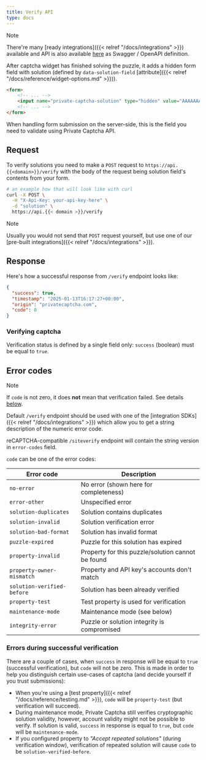 ```yaml
---
title: Verify API
type: docs
---
```


> [!NOTE]
> There're many [ready integrations]({{< relref "/docs/integrations" >}}) available and API is also available [here](https://petstore.swagger.io/?url=https://raw.githubusercontent.com/PrivateCaptcha/PrivateCaptcha/refs/heads/main/docs/openapi.yaml) as Swagger / OpenAPI definition.

After captcha widget has finished solving the puzzle, it adds a hidden form field with solution (defined by `data-solution-field` [attribute]({{< relref "/docs/reference/widget-options.md" >}})).

```html
<form>
    <!-- ... -->
    <input name="private-captcha-solution" type="hidden" value="AAAAAAACAhQEAOiDAAAAAAC...IsoSTgYAAA=">
    <!-- ... -->
</form>
```

When handling form submission on the server-side, this is the field you need to validate using Private Captcha API.

## Request

To verify solutions you need to make a `POST` request to `https://api.{{<domain>}}/verify` with the body of the request being solution field's contents from your form.

```bash
# an example how that will look like with curl
curl -X POST \
  -H "X-Api-Key: your-api-key-here" \
  -d "solution" \
  https://api.{{< domain >}}/verify
```

> [!NOTE]
> Usually you would not send that `POST` request yourself, but use one of our [pre-built integrations]({{< relref "/docs/integrations" >}}).

## Response

Here's how a successful response from `/verify` endpoint looks like:

```json
{
  "success": true,
  "timestamp": "2025-01-13T16:17:27+00:00",
  "origin": "privatecaptcha.com",
  "code": 0
}
```

### Verifying captcha

Verification status is defined by a single field only: `success` (boolean) must be equal to `true`.

## Error codes

> [!NOTE]
> If `code` is not zero, it does **not** mean that verification failed. See details [below](#errors-during-successful-verification).

Default `/verify` endpoint should be used with one of the [integration SDKs]({{< relref "/docs/integrations" >}}) which allow you to get a string description of the numeric error code.

reCAPTCHA-compatible `/siteverify` endpoint will contain the string version in `error-codes` field.

`code` can be one of the error codes:

Error code | Description
--- | ---
`no-error` | No error (shown here for completeness)
`error-other` | Unspecified error
`solution-duplicates` | Solution contains duplicates
`solution-invalid` | Solution verification error
`solution-bad-format` | Solution has invalid format
`puzzle-expired` | Puzzle for this solution has expired
`property-invalid` | Property for this puzzle/solution cannot be found
`property-owner-mismatch` | Property and API key's accounts don't match
`solution-verified-before` | Solution has been already verified
`property-test` | Test property is used for verification
`maintenance-mode` | Maintenance mode (see below)
`integrity-error` | Puzzle or solution integrity is compromised

### Errors during successful verification

There are a couple of cases, when `success` in response will be equal to `true` (successful verification), but `code` will not be zero. This is made in order to help you distinguish certain use-cases of captcha (and decide yourself if you trust submissions):

- When you're using a [test property]({{< relref "/docs/reference/testing.md" >}}), `code` will be `property-test` (but verification will succeed).
- During maintenance mode, Private Captcha still verifies cryptographic solution validity, however, account validity might not be possible to verify. If solution is valid, `success` in response is equal to `true`, but `code` will be `maintenance-mode`.
- If you configured property to _"Accept repeated solutions"_ (during verification window), verification of repeated solution will cause `code` to be `solution-verified-before`.